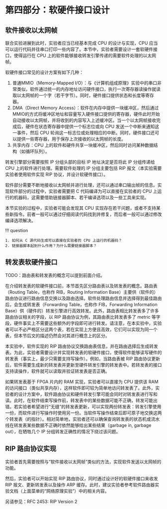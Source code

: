 # 第四部分：软硬件接口设计

## 软件接收以太网帧

联合实验进展到此时，实验者应当已经基本完成 CPU 的设计与实现，CPU 应当可以运行代码并往串口打印一些内容了。本节中，实验者需要设计一套软硬件接口，使得运行在 CPU 上的软件能够接收转发引擎传递的需要软件处理的以太网帧。

软硬件接口常见的设计方案有如下几种：

1. 普通MMIO（Memory-Mapped I/O）：与《计算机组成原理》实验中的串口非常类似，软件通过统一的内存地址访问硬件接口，执行一次寄存器读操作就读取以太网帧的一个字（若干字节）。同时，硬件接口提供状态和长度等寄存器。
2. DMA（Direct Memory Access）：软件在内存中提供一块缓冲区，然后通过MMIO的方式将缓冲区地址和容量写入硬件接口提供的寄存器，硬件此时开始自动接收以太网帧，并将收到的内容写入上述缓冲区。当一个以太网帧接收完成后，硬件在状态寄存器中提供一个标志位或向 CPU 发送一个中断来通知这一事件，然后 CPU 轮询这一标志位或处理相应的中断。同时，硬件接口还可以提供一些寄存器，用于保存上次接收的以太网帧的长度。
3. 共享内存：CPU 上的软件和硬件共享一块缓冲区，然后同时访问某种数据结构（如循环队列）。

转发引擎部分需要按照 IP 分组头部的目标 IP 地址决定是否将此 IP 分组传递给 CPU 上的软件进行处理。需要软件处理的 IP 分组主要包括 RIP 报文（本实验需要实验者使用软件实现 RIP 协议，并设计软硬件接口）。

软件部分需要不断地接收以太网帧并进行处理，还可以通过串口输出帧的信息。实现软件部分的过程中，实验者需要把 C 代码编译为可以直接在实验者的 CPU 上运行的机器码，这需要借助链接器脚本、若干编译选项以及一些工具来实现。

本节实验的过程中，实验者可能会发现其 CPU 实现存在若干问题，或者不支持某些新指令。前者一般可以通过仔细阅读代码找到并修复，而后者一般可以通过修改编译选项解决。

!!! question

    1. 如何从 C 源代码生成可以直接在实验者的 CPU 上运行的机器码？
    2. 链接器脚本起到什么作用？为什么需要链接器脚本？

## 转发表软硬件接口

TODO：路由表和转发表的概念可以提到前面介绍。

在介绍转发表的软硬件接口前，本节首先区分路由表以及转发表的概念。路由表（Routing Table，也称作 RIB，Routing Information Base）主要供（软件的）路由协议进行路由信息交换以及路由选择。软件处理路由信息并选择得到最佳路由后，会生成转发表（Forwarding Table，也称作 FIB，Forwarding Information Base）供（硬件的）转发引擎进行高效转发。此外，路由表相比转发表多了许多路由协议相关的字段，以 RIP 路由协议为例，其路由表比转发表多了 metric 等字段，硬件事实上不需要这些额外的字段即可进行转发。请注意，在本实验中，实验者可以不必严格区分这两个表，若在实现上方便且高效，它们可以实现为同一个表，但本节后文的描述仍然会对其进行概念上的区分。

本实验中，软件实现的 RIP 路由协议交换路由表信息，并在路由选择后生成转发表。为此，实验者需要设计并实现转发表的软硬件接口，使得软件能够读写硬件的转发表（事实上，最少只需要支持写操作）。例如，当路由表被 RIP 路由协议更新后，软件需要生成新的转发表并更新至硬件转发引擎的转发表中。若转发表的接口支持读操作，软件就可以读取并验证转发表是否正确。

如果转发表基于 FPGA 片内的 RAM 实现，实验者可以直接为 CPU 提供该 RAM 的访问接口（类似共享内存），这样软件即可较为简单地访问转发表了。此外，实验者的设计方案中，软件路由协议和硬件转发引擎可能会同时对转发表进行写和读。此时，在软件结束写操作前，转发表中的某些数据可能不正确，转发可能出错。若实验者希望进行“无缝”的转发表更新，可以实现两份转发表：转发引擎使用一份，而软件进行写操作时使用另一份。当软件写操作结束后即可原子地交换这两个转发表（的指针）。相对简单地，实验者还可以确保查询转发表的状态机或流水线在转发表某些数据不正确时依然能够给出某些结果（garbage in, garbage out），在牺牲几个 IP 分组转发正确性的情况下绕过该问题。

## RIP 路由协议实现

实验者首先需要按照与“软件接收以太网帧”类似的方法，实现软件发送以太网帧的功能。

然后，实验者可以开始实现 RIP 路由协议，同时通过设计好的软硬件接口来收发 RIP 报文、更新转发表以及操作 ARP 缓存。此时，建议实验者参考软件路由器实验文档（上面菜单的“网络原理实验”）中的相关内容。

另请参见：RFC 2453: RIP Version 2


